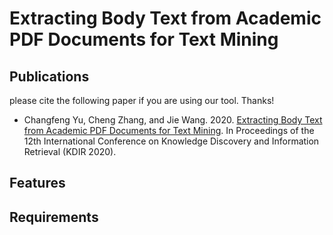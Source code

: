 # Extracting Body Text from Academic PDF Documents for Text Mining
## Publications
please cite the following paper if you are using our tool. Thanks!
* Changfeng Yu, Cheng Zhang, and Jie Wang. 2020. [Extracting Body Text from Academic PDF Documents for Text Mining](https://arxiv.org/abs/2010.12647). In Proceedings of the 12th International Conference on Knowledge Discovery and Information Retrieval (KDIR 2020).
## Features

## Requirements

